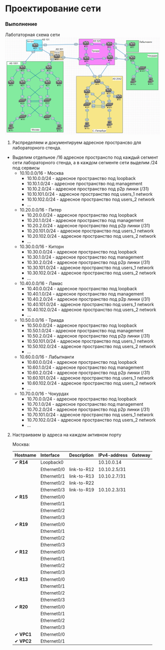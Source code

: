 # Проектирование сети

### Выполнение

Лаботаторная схема сети
![img.png](img.png)

1. Распределяем и документируем адресное пространсво для лабораторного стенда.
* Выделим отдельное /16 адресное пространспо под каждый сегмент сети лабораторного стенда, а в каждом сегменте сети выделим /24 под сервисы
    - 10.10.0.0/16 - Москва
      - 10.10.0.0/24 - адресное пространство под loopback
      - 10.10.1.0/24 - адресное пространство под management
      - 10.10.2.0/24 - адресное пространство под p2p линки (/31)
      - 10.10.101.0/24 - адресное пространство под users_1 network
      - 10.10.102.0/24 - адресное пространство под users_2 network
      - ...
    - 10.20.0.0/16 - Питер
      - 10.20.0.0/24 - адресное пространство под loopback
      - 10.20.1.0/24 - адресное пространство под management
      - 10.20.2.0/24 - адресное пространство под p2p линки (/31)
      - 10.20.101.0/24 - адресное пространство под users_1 network
      - 10.20.102.0/24 - адресное пространство под users_2 network
      - ...
    - 10.30.0.0/16 - Киторн
      - 10.30.0.0/24 - адресное пространство под loopback
      - 10.30.1.0/24 - адресное пространство под management
      - 10.30.2.0/24 - адресное пространство под p2p линки (/31)
      - 10.30.101.0/24 - адресное пространство под users_1 network
      - 10.30.102.0/24 - адресное пространство под users_2 network
      - ...
    - 10.40.0.0/16 - Ламас
      - 10.40.0.0/24 - адресное пространство под loopback
      - 10.40.1.0/24 - адресное пространство под management
      - 10.40.2.0/24 - адресное пространство под p2p линки (/31)
      - 10.40.101.0/24 - адресное пространство под users_1 network
      - 10.40.102.0/24 - адресное пространство под users_2 network
      - ...
    - 10.50.0.0/16 - Триада
      - 10.50.0.0/24 - адресное пространство под loopback
      - 10.50.1.0/24 - адресное пространство под management
      - 10.50.2.0/24 - адресное пространство под p2p линки (/31)
      - 10.50.101.0/24 - адресное пространство под users_1 network
      - 10.50.102.0/24 - адресное пространство под users_2 network
      - ...
    - 10.60.0.0/16 - Лабытнанги
      - 10.60.0.0/24 - адресное пространство под loopback
      - 10.60.1.0/24 - адресное пространство под management
      - 10.60.2.0/24 - адресное пространство под p2p линки (/31)
      - 10.60.101.0/24 - адресное пространство под users_1 network
      - 10.60.102.0/24 - адресное пространство под users_2 network
      - ...
    - 10.70.0.0/16 - Чокурдах
      - 10.70.0.0/24 - адресное пространство под loopback
      - 10.70.1.0/24 - адресное пространство под management
      - 10.70.2.0/24 - адресное пространство под p2p линки (/31)
      - 10.70.101.0/24 - адресное пространство под users_1 network
      - 10.70.102.0/24 - адресное пространство под users_2 network
      - ...
2. Настраиваем ip адреса на каждом активном порту

    Москва:

    | Hostname   | Interface   | Description | IPv4-address | Gateway |
    |------------|-------------|-------------|--------------|---------|
    | ✔ **R14**  | Loopback0   |             | 10.10.0.14   |         |
    |            | Ethernet0/0 | link-to-R12 | 10.10.2.5/31 |         |
    |            | Ethernet0/1 | link-to-R13 | 10.10.2.7/31 |         |
    |            | Ethernet0/2 | link-to-R22 |              |         |
    |            | Ethernet0/3 | link-to-R19 | 10.10.2.3/31 |         |
    | ✔ **R15**  | Ethernet0/0 |             |              |         |
    |            | Ethernet0/1 |             |              |         |
    |            | Ethernet0/2 |             |              |         |
    |            | Ethernet0/3 |             |              |         |
    | ✔ **R19**  | Ethernet0/0 |             |              |         |
    |            | Ethernet0/1 |             |              |         |
    |            | Ethernet0/2 |             |              |         |
    |            | Ethernet0/3 |             |              |         |
    | ✔ **R12**  | Ethernet0/0 |             |              |         |
    |            | Ethernet0/1 |             |              |         |
    |            | Ethernet0/2 |             |              |         |
    |            | Ethernet0/3 |             |              |         |
    | ✔ **R13**  | Ethernet0/0 |             |              |         |
    |            | Ethernet0/1 |             |              |         |
    |            | Ethernet0/2 |             |              |         |
    |            | Ethernet0/3 |             |              |         |
    | ✔ **R20**  | Ethernet0/0 |             |              |         |
    |            | Ethernet0/1 |             |              |         |
    |            | Ethernet0/2 |             |              |         |
    |            | Ethernet0/3 |             |              |         |
    | ✔ **VPC1** | Ethernet0/0 |             |              |         |
    | ✔ **VPC2** | Ethernet0/1 |             |              |         |
